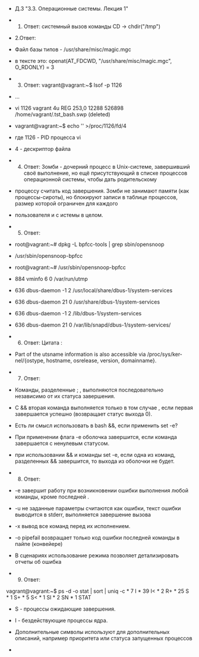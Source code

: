 * Д.З "3.3. Операционные системы. Лекция 1"

* 1. Ответ: системный вызов команды CD -> chdir("/tmp")

*  2.Ответ:
* Файл базы типов - /usr/share/misc/magic.mgc
* в тексте это: openat(AT_FDCWD, "/usr/share/misc/magic.mgc", O_RDONLY) = 3

*  3. Ответ: vagrant@vagrant:~$ lsof -p 1126
* ...
* vi      1126 vagrant    4u   REG  253,0    12288  526898 /home/vagrant/.tst_bash.swp (deleted)

* vagrant@vagrant:~$ echo '' >/proc/1126/fd/4
* где 1126 - PID процесса vi
* 4 - дескриптор файла

* 4. Ответ: Зомби - дочерний процесс в Unix-системе, завершивший своё выполнение, но ещё присутствующий в списке процессов операционной системы, чтобы дать родительскому
* процессу считать код завершения. Зомби не занимают памяти (как процессы-сироты), но блокируют записи в таблице процессов, размер которой ограничен для каждого
* пользователя и с истемы в целом.

* 5. Ответ:

* root@vagrant:~# dpkg -L bpfcc-tools | grep sbin/opensnoop
* /usr/sbin/opensnoop-bpfcc
* root@vagrant:~# /usr/sbin/opensnoop-bpfcc
* 884    vminfo              6   0 /var/run/utmp
* 636    dbus-daemon        -1   2 /usr/local/share/dbus-1/system-services
* 636    dbus-daemon        21   0 /usr/share/dbus-1/system-services
* 636    dbus-daemon        -1   2 /lib/dbus-1/system-services
* 636    dbus-daemon        21   0 /var/lib/snapd/dbus-1/system-services/

*  6. Ответ: Цитата :
* Part of the utsname information is also accessible  via  /proc/sys/ker‐nel/{ostype, hostname, osrelease, version, domainname}.

*  7. Ответ:
* Команды, разделенные ; , выполняются последовательно независимо от их статуса завершения.
* С && вторая команда выполняется только в том случае , если первая завершается успешно (возвращает статус выхода 0).

* Есть ли смысл использовать в bash &&, если применить set -e?
* При применении флага -e оболочка завершится, если команда завершается с ненулевым статусом.
* при использовании && и команды set -е, если одна из команд, разделенных && завершится, то выхода из оболочки не будет.

* 8. Ответ:
* -e завершит работу при возникновении ошибки выполнения любой команды, кроме последней .
* -u не заданные параметры считаются как ошибки, текст ошибки выводится в stderr, выполняется завершение вызова
* -x вывод все команд перед их исполнением.
* -o pipefail  возвращает только код ошибки последней команды в пайпе (конвейере)

* В сценариях использование режима позволяет детализировать отчеты об ошибка

*  9. Ответ:

vagrant@vagrant:~$ ps -d -o stat | sort | uniq -c
     * 7 I
     * 39 I<
     *  2 R+
     * 25 S
     * 1 S+
     * 5 S<
     * 1 Sl
     * 2 SN
     * 1 STAT
* S - процессы ожидающие завершения.
* I - бездействующие процессы ядра.
* Дополнительные символы используют для дополнительных описаний, например приоритета или статуса запущенных процессов



* 
